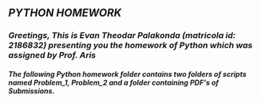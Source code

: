 
## _PYTHON HOMEWORK_

### _Greetings, This is Evan Theodar Palakonda (matricola id: 2186832) presenting you the homework of Python which was assigned by Prof. Aris_
#### _The following Python homework folder contains two folders of scripts named Problem_1, Problem_2 and a folder containing PDF's of Submissions._
